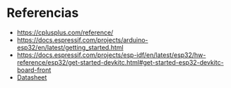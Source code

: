 # Referencias

- https://cplusplus.com/reference/
- https://docs.espressif.com/projects/arduino-esp32/en/latest/getting_started.html
- https://docs.espressif.com/projects/esp-idf/en/latest/esp32/hw-reference/esp32/get-started-devkitc.html#get-started-esp32-devkitc-board-front
- [Datasheet](https://www.espressif.com/sites/default/files/documentation/esp32-wroom-32_datasheet_en.pdf)